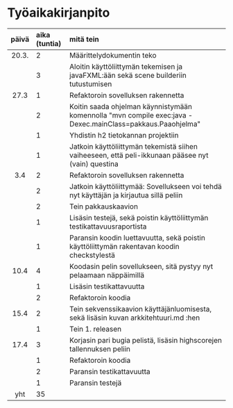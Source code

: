 # Työaikakirjanpito

| päivä | aika (tuntia) | mitä tein  |
| :----:|:-----| :-----|
| 20.3. | 2    |   Määrittelydokumentin teko    |
|       | 3    |    Aloitin käyttöliittymän tekemisen ja javaFXML:ään sekä scene builderiin tutustumisen |
| 27.3  | 1    |    Refaktoroin sovelluksen rakennetta   |
|       | 2    |   Koitin saada ohjelman käynnistymään komennolla "mvn compile exec:java -Dexec.mainClass=pakkaus.Paaohjelma"   |
|       | 1    |   Yhdistin h2 tietokannan projektiin   |
|       | 1    |   Jatkoin käyttöliittymän tekemistä siihen vaiheeseen, että peli-ikkunaan pääsee nyt (vain) questina    |
| 3.4   | 2     | Refaktoroin sovelluksen rakennetta|
|       | 2    |   Jatkoin käyttöliittymää: Sovellukseen voi tehdä nyt käyttäjän ja kirjautua sillä peliin    |
|       | 2    | Tein pakkauskaavion|
|       | 1    | Lisäsin testejä, sekä poistin käyttöliittymän testikattavuusraportista|
|       | 1    | Paransin koodin luettavuutta, sekä poistin käyttöliittymän rakentavan koodin checkstylestä |
| 10.4  | 4    | Koodasin pelin sovellukseen, sitä pystyy nyt pelaamaan näppäimillä |
|       | 1    | Lisäsin testikattavuutta |
|       | 2     | Refaktoroin koodia|
| 15.4  | 2    | Tein sekvenssikaavion käyttäjänluomisesta, sekä lisäsin kuvan arkkitehtuuri.md :hen |
|       | 1    | Tein 1. releasen |
|17.4   | 3    | Korjasin pari bugia pelistä, lisäsin highscorejen tallennuksen peliin|
|       | 1    | Refaktoroin koodia |
|       | 2    | Paransin testikattavuutta |
|       | 1    | Paransin testejä |
| yht   | 35   |  | 

